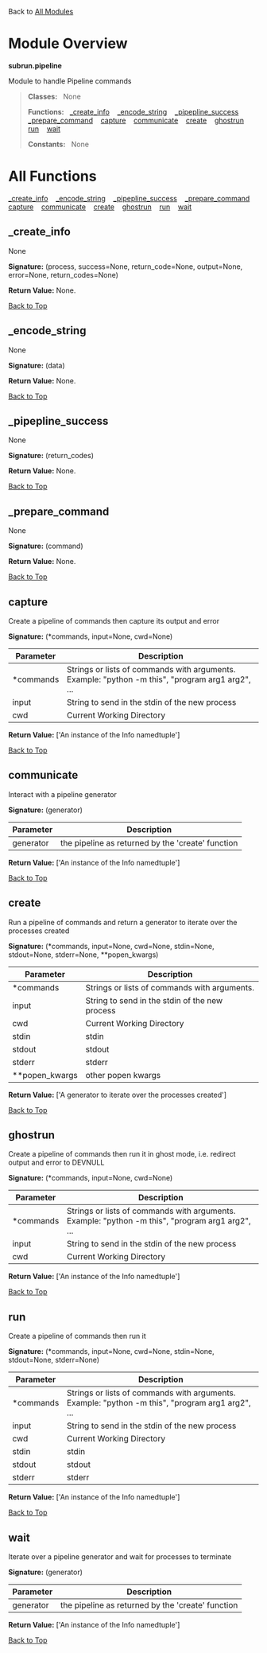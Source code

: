 Back to [All Modules](https://github.com/pyrustic/subrun/blob/master/docs/modules/README.md#readme)

# Module Overview

**subrun.pipeline**
 
Module to handle Pipeline commands

> **Classes:** &nbsp; None
>
> **Functions:** &nbsp; [\_create\_info](#_create_info) &nbsp;&nbsp; [\_encode\_string](#_encode_string) &nbsp;&nbsp; [\_pipepline\_success](#_pipepline_success) &nbsp;&nbsp; [\_prepare\_command](#_prepare_command) &nbsp;&nbsp; [capture](#capture) &nbsp;&nbsp; [communicate](#communicate) &nbsp;&nbsp; [create](#create) &nbsp;&nbsp; [ghostrun](#ghostrun) &nbsp;&nbsp; [run](#run) &nbsp;&nbsp; [wait](#wait)
>
> **Constants:** &nbsp; None

# All Functions
[\_create\_info](#_create_info) &nbsp;&nbsp; [\_encode\_string](#_encode_string) &nbsp;&nbsp; [\_pipepline\_success](#_pipepline_success) &nbsp;&nbsp; [\_prepare\_command](#_prepare_command) &nbsp;&nbsp; [capture](#capture) &nbsp;&nbsp; [communicate](#communicate) &nbsp;&nbsp; [create](#create) &nbsp;&nbsp; [ghostrun](#ghostrun) &nbsp;&nbsp; [run](#run) &nbsp;&nbsp; [wait](#wait)

## \_create\_info
None



**Signature:** (process, success=None, return\_code=None, output=None, error=None, return\_codes=None)





**Return Value:** None.

[Back to Top](#module-overview)


## \_encode\_string
None



**Signature:** (data)





**Return Value:** None.

[Back to Top](#module-overview)


## \_pipepline\_success
None



**Signature:** (return\_codes)





**Return Value:** None.

[Back to Top](#module-overview)


## \_prepare\_command
None



**Signature:** (command)





**Return Value:** None.

[Back to Top](#module-overview)


## capture
Create a pipeline of commands then capture its output and error




**Signature:** (\*commands, input=None, cwd=None)

|Parameter|Description|
|---|---|
|\*commands|Strings or lists of commands with arguments. Example: "python -m this", "program arg1 arg2", ...|
|input|String to send in the stdin of the new process|
|cwd|Current Working Directory |





**Return Value:** ['An instance of the Info namedtuple']

[Back to Top](#module-overview)


## communicate
Interact with a pipeline generator




**Signature:** (generator)

|Parameter|Description|
|---|---|
|generator|the pipeline as returned by the 'create' function |





**Return Value:** ['An instance of the Info namedtuple']

[Back to Top](#module-overview)


## create
Run a pipeline of commands and return a generator to iterate over the processes created




**Signature:** (\*commands, input=None, cwd=None, stdin=None, stdout=None, stderr=None, \*\*popen\_kwargs)

|Parameter|Description|
|---|---|
|\*commands|Strings or lists of commands with arguments.|
|input|String to send in the stdin of the new process|
|cwd|Current Working Directory|
|stdin|stdin|
|stdout|stdout|
|stderr|stderr|
|\*\*popen\_kwargs|other popen kwargs |





**Return Value:** ['A generator to iterate over the processes created']

[Back to Top](#module-overview)


## ghostrun
Create a pipeline of commands then run it in ghost mode,
i.e. redirect output and error to DEVNULL




**Signature:** (\*commands, input=None, cwd=None)

|Parameter|Description|
|---|---|
|\*commands|Strings or lists of commands with arguments. Example: "python -m this", "program arg1 arg2", ...|
|input|String to send in the stdin of the new process|
|cwd|Current Working Directory |





**Return Value:** ['An instance of the Info namedtuple']

[Back to Top](#module-overview)


## run
Create a pipeline of commands then run it




**Signature:** (\*commands, input=None, cwd=None, stdin=None, stdout=None, stderr=None)

|Parameter|Description|
|---|---|
|\*commands|Strings or lists of commands with arguments. Example: "python -m this", "program arg1 arg2", ...|
|input|String to send in the stdin of the new process|
|cwd|Current Working Directory|
|stdin|stdin|
|stdout|stdout|
|stderr|stderr |





**Return Value:** ['An instance of the Info namedtuple']

[Back to Top](#module-overview)


## wait
Iterate over a pipeline generator and wait for processes to terminate




**Signature:** (generator)

|Parameter|Description|
|---|---|
|generator|the pipeline as returned by the 'create' function |





**Return Value:** ['An instance of the Info namedtuple']

[Back to Top](#module-overview)


